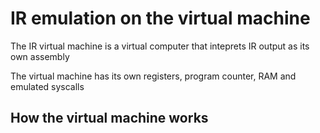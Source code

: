 
# IR emulation on the virtual machine

The IR virtual machine is a virtual computer that inteprets IR output as its own assembly

The virtual machine has its own registers, program counter, RAM and emulated syscalls


## How the virtual machine works











































































